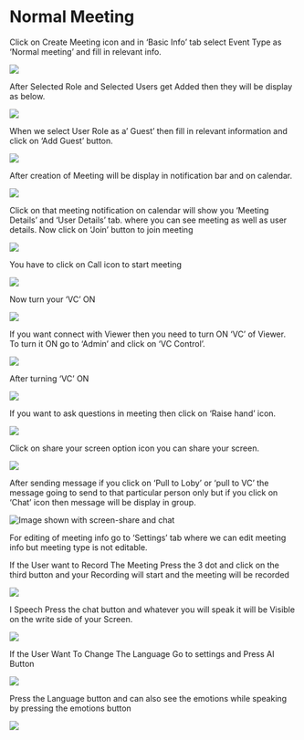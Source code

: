 # Normal Meeting

Click on Create Meeting icon and in ‘Basic Info’ tab select Event Type as ‘Normal meeting’ and fill in relevant info.

![](../../.gitbook/assets/11.png)

After Selected Role and Selected Users get Added then they will be display as below.

![](../../.gitbook/assets/12.png)

When we select User Role as a’ Guest’ then fill in relevant information and click on ‘Add Guest’ button.

![](../../.gitbook/assets/13.png)

After creation of Meeting will be display in notification bar and on calendar.

![](../../.gitbook/assets/14.png)

Click on that meeting notification on calendar will show you ‘Meeting Details’ and ‘User Details’ tab. where you can see meeting as well as user details. Now click on ‘Join’ button to join meeting

![](../../.gitbook/assets/image%20%28140%29.png)

You have to click on Call icon to start meeting

![](../../.gitbook/assets/image%20%28165%29.png)

Now turn your ‘VC’ ON

![](../../.gitbook/assets/image%20%28115%29.png)

If you want connect with Viewer then you need to turn ON ‘VC’ of Viewer. To turn it ON go to ‘Admin’ and click on ‘VC Control’.

![](../../.gitbook/assets/image%20%28222%29.png)

After turning ‘VC’ ON

![](../../.gitbook/assets/image%20%28118%29.png)

If you want to ask questions in meeting then click on ‘Raise hand’ icon.

![](../../.gitbook/assets/image%20%28246%29.png)

Click on share your screen option icon you can share your screen.

![](../../.gitbook/assets/popup_ss.png)

After sending message if you click on ‘Pull to Loby’ or ‘pull to VC’ the message going to send to that particular person only but if you click on ‘Chat’ icon then message will be display in group.

![Image shown with screen-share and chat](../../.gitbook/assets/image%20%28192%29.png)

For editing of meeting info go to ‘Settings’ tab where we can edit meeting info but meeting type is not editable.

If the User want to Record The Meeting Press the 3 dot and click on the third button and your Recording will start and the meeting will be recorded

![](../../.gitbook/assets/image%20%2890%29.png)

I Speech Press the chat button and whatever you will speak it will be Visible on the write side of your Screen.

![](../../.gitbook/assets/image%20%28285%29.png)

If the User Want To Change The Language Go to settings and Press AI Button

![](../../.gitbook/assets/image%20%28119%29.png)

Press the Language button and can also see the emotions while speaking by pressing the emotions button  
  


![](../../.gitbook/assets/image%20%2825%29.png)



